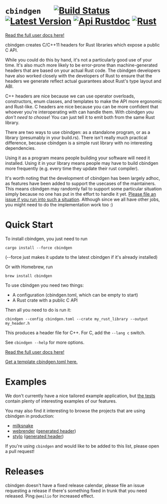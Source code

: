 # `cbindgen` &emsp; [![Build Status]][actions] [![Latest Version]][crates.io] [![Api Rustdoc]][rustdoc] [![Rust](https://img.shields.io/badge/rust-1.32%2B-blue.svg?maxAge=3600)](https://github.com/eqrion/cbindgen)

[Build Status]: https://github.com/eqrion/cbindgen/workflows/cbindgen/badge.svg
[actions]: https://github.com/eqrion/cbindgen/actions
[Latest Version]: https://img.shields.io/crates/v/cbindgen.svg
[crates.io]: https://crates.io/crates/cbindgen
[Api Rustdoc]: https://img.shields.io/badge/api-rustdoc-blue.svg
[rustdoc]: https://docs.rs/cbindgen

[Read the full user docs here!](docs.md)

cbindgen creates C/C++11 headers for Rust libraries which expose a public C API.

While you could do this by hand, it's not a particularly good use of your time.
It's also much more likely to be error-prone than machine-generated headers that
are based on your actual Rust code. The cbindgen developers have also worked
closely with the developers of Rust to ensure that the headers we generate
reflect actual guarantees about Rust's type layout and ABI.

C++ headers are nice because we can use operator overloads, constructors, enum
classes, and templates to make the API more ergonomic and Rust-like. C headers
are nice because you can be more confident that whoever you're interoperating
with can handle them. With cbindgen *you don't need to choose*! You can just
tell it to emit both from the same Rust library.

There are two ways to use cbindgen: as a standalone program, or as a library
(presumably in your build.rs). There isn't really much practical difference,
because cbindgen is a simple rust library with no interesting dependencies.

Using it as a program means people building your software will need it
installed. Using it in your library means people may have to build cbindgen more
frequently (e.g. every time they update their rust compiler).

It's worth noting that the development of cbindgen has been largely adhoc, as
features have been added to support the usecases of the maintainers. This means
cbindgen may randomly fail to support some particular situation simply because
no one has put in the effort to handle it yet. [Please file an issue if you run
into such a situation](https://github.com/eqrion/cbindgen/issues/new). Although
since we all have other jobs, you might need to do the implementation work too
:)

# Quick Start

To install cbindgen, you just need to run

```text
cargo install --force cbindgen
```

(--force just makes it update to the latest cbindgen if it's already installed)

Or with Homebrew, run

```text
brew install cbindgen
```

To use cbindgen you need two things:

* A configuration (cbindgen.toml, which can be empty to start)
* A Rust crate with a public C API

Then all you need to do is run it:

```text
cbindgen --config cbindgen.toml --crate my_rust_library --output my_header.h
```

This produces a header file for C++.  For C, add the `--lang c` switch.

See `cbindgen --help` for more options.

[Read the full user docs here!](docs.md)

[Get a template cbindgen.toml here.](template.toml)

# Examples

We don't currently have a nice tailored example application, but [the
tests](tests/rust/) contain plenty of interesting examples of our features.

You may also find it interesting to browse the projects that are using cbindgen
in production:

* [milksnake](https://github.com/getsentry/milksnake)
* [webrender](https://searchfox.org/mozilla-central/source/gfx/webrender_bindings) ([generated header](https://searchfox.org/mozilla-central/source/__GENERATED__/gfx/webrender_bindings/webrender_ffi_generated.h))
* [stylo](https://searchfox.org/mozilla-central/source/layout/style) ([generated header](https://searchfox.org/mozilla-central/source/__GENERATED__/layout/style/ServoStyleConsts.h))

If you're using `cbindgen` and would like to be added to this list, please open
a pull request!

# Releases

cbindgen doesn't have a fixed release calendar, please file an issue requesting
a release if there's something fixed in trunk that you need released. Ping
`@emilio` for increased effect.
